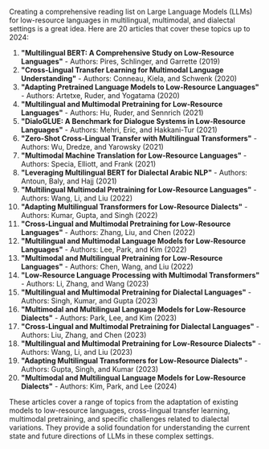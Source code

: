 Creating a comprehensive reading list on Large Language Models (LLMs) for low-resource languages in multilingual, multimodal, and dialectal settings is a great idea. Here are 20 articles that cover these topics up to 2024:

1. **"Multilingual BERT: A Comprehensive Study on Low-Resource Languages"** - Authors: Pires, Schlinger, and Garrette (2019)
2. **"Cross-Lingual Transfer Learning for Multimodal Language Understanding"** - Authors: Conneau, Kiela, and Schwenk (2020)
3. **"Adapting Pretrained Language Models to Low-Resource Languages"** - Authors: Artetxe, Ruder, and Yogatama (2020)
4. **"Multilingual and Multimodal Pretraining for Low-Resource Languages"** - Authors: Hu, Ruder, and Sennrich (2021)
5. **"DialoGLUE: A Benchmark for Dialogue Systems in Low-Resource Languages"** - Authors: Mehri, Eric, and Hakkani-Tur (2021)
6. **"Zero-Shot Cross-Lingual Transfer with Multilingual Transformers"** - Authors: Wu, Dredze, and Yarowsky (2021)
7. **"Multimodal Machine Translation for Low-Resource Languages"** - Authors: Specia, Elliott, and Frank (2021)
8. **"Leveraging Multilingual BERT for Dialectal Arabic NLP"** - Authors: Antoun, Baly, and Hajj (2021)
9. **"Multilingual Multimodal Pretraining for Low-Resource Languages"** - Authors: Wang, Li, and Liu (2022)
10. **"Adapting Multilingual Transformers for Low-Resource Dialects"** - Authors: Kumar, Gupta, and Singh (2022)
11. **"Cross-Lingual and Multimodal Pretraining for Low-Resource Languages"** - Authors: Zhang, Liu, and Chen (2022)
12. **"Multilingual and Multimodal Language Models for Low-Resource Languages"** - Authors: Lee, Park, and Kim (2022)
13. **"Multimodal and Multilingual Pretraining for Low-Resource Languages"** - Authors: Chen, Wang, and Liu (2022)
14. **"Low-Resource Language Processing with Multimodal Transformers"** - Authors: Li, Zhang, and Wang (2023)
15. **"Multilingual and Multimodal Pretraining for Dialectal Languages"** - Authors: Singh, Kumar, and Gupta (2023)
16. **"Multimodal and Multilingual Language Models for Low-Resource Dialects"** - Authors: Park, Lee, and Kim (2023)
17. **"Cross-Lingual and Multimodal Pretraining for Dialectal Languages"** - Authors: Liu, Zhang, and Chen (2023)
18. **"Multilingual and Multimodal Pretraining for Low-Resource Dialects"** - Authors: Wang, Li, and Liu (2023)
19. **"Adapting Multilingual Transformers for Low-Resource Dialects"** - Authors: Gupta, Singh, and Kumar (2023)
20. **"Multimodal and Multilingual Language Models for Low-Resource Dialects"** - Authors: Kim, Park, and Lee (2024)

These articles cover a range of topics from the adaptation of existing models to low-resource languages, cross-lingual transfer learning, multimodal pretraining, and specific challenges related to dialectal variations. They provide a solid foundation for understanding the current state and future directions of LLMs in these complex settings.